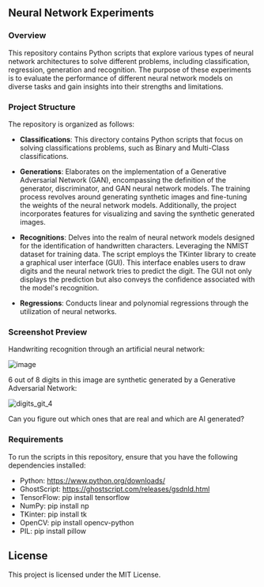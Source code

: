 ## Neural Network Experiments

### Overview
This repository contains Python scripts that explore various types of neural network architectures to solve different problems, including classification, regression, generation and recognition. The purpose of these experiments is to evaluate the performance of different neural network models on diverse tasks and gain insights into their strengths and limitations.


### Project Structure
The repository is organized as follows:

- **Classifications**: This directory contains Python scripts that focus on solving classifications problems, such as Binary and Multi-Class classifications.

- **Generations**: Elaborates on the implementation of a Generative Adversarial Network (GAN), encompassing the definition of the generator, discriminator, and GAN neural network models. The training process revolves around generating synthetic images and fine-tuning the weights of the neural network models. Additionally, the project incorporates features for visualizing and saving the synthetic generated images.

- **Recognitions**: Delves into the realm of neural network models designed for the identification of handwritten characters. Leveraging the NMIST dataset for training data. The script employs the TKinter library to create a graphical user interface (GUI). This interface enables users to draw digits and the neural network tries to predict the digit. The GUI not only displays the prediction but also conveys the confidence associated with the model's recognition.

- **Regressions**: Conducts linear and polynomial regressions through the utilization of neural networks.


### Screenshot Preview

Handwriting recognition through an artificial neural network:

![image](https://github.com/TobiasSjoholm1995/AI/assets/43572826/404906f8-f405-44ce-b03c-e0379122b17b)


6 out of 8 digits in this image are synthetic generated by a Generative Adversarial Network:

![digits_git_4](https://github.com/TobiasSjoholm1995/AI/assets/43572826/170506be-7d63-4801-a61a-6f5051aa7b38)

Can you figure out which ones that are real and which are AI generated?


### Requirements
To run the scripts in this repository, ensure that you have the following dependencies installed:

- Python:  https://www.python.org/downloads/
- GhostScript:  https://ghostscript.com/releases/gsdnld.html 
- TensorFlow:  pip install tensorflow 
- NumPy:  pip install np
- TKinter:  pip install tk
- OpenCV:  pip install opencv-python
- PIL:  pip install pillow


## License
This project is licensed under the MIT License.
